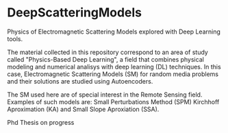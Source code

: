 # DeepScatteringModels
Physics of Electromagnetic Scattering Models explored with Deep Learning tools.

The material collected in this repository correspond to an area of study called "Physics-Based Deep Learning", a field that
combines physical modeling and numerical analisys with deep learning (DL) techniques. In this case, Electromagnetic
Scattering Models (SM) for random media problems and their solutions are studied using Autoencoders.

The SM used here are of special interest in the Remote Sensing field. Examples of such models are: Small Perturbations Method (SPM) 
Kirchhoff Aproximation (KA) and Small Slope Aproxiation (SSA).

Phd Thesis on progress
